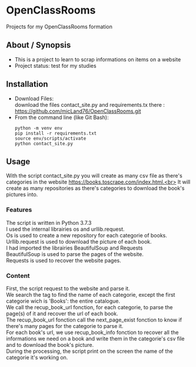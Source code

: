 # OpenClassRooms
Projects for my OpenClassRooms formation

## About / Synopsis

* This is a project to learn to scrap informations on items on a website
* Project status: test for my studies

## Installation

* Download Files:<br>
download the files contact_site.py and requirements.tx there : https://github.com/micLand76/OpenClassRooms.git
* From the command line (like Git Bash): <br>
  ```
  python -m venv env
  pip install -r requirements.txt
  source env/scripts/activate
  python contact_site.py
  ```

## Usage

With the script contact_site.py you will create as many csv file as there's categories in the website https://books.toscrape.com/index.html.<br>
It will create as many repositories as there's categories to download the book's pictures into.

### Features

The script is written in Python 3.7.3<br>
I used the internal librairies os and urllib.request.<br>
Os is used to create a new repository for each categorie of books.<br>
Urllib.request is used to download the picture of each book.<br>
I had imported the librairies BeautifulSoup and Requests<br>
BeautifulSoup is used to parse the pages of the website.<br>
Requests is used to recover the website pages.

### Content

First, the script request to the website and parse it.<br>
We search the tag to find the name of each categorie, except the first categorie wich is 'Books': the entire catalogue.<br>
We call the recup_book_url fonction, for each categorie, to parse the page(s) of it and recover the url of each book.<br>
The recup_book_url fonction call the next_page_exist fonction to know if there's many pages for the categorie to parse it.<br>
For each book's url, we use recup_book_info fonction to recover all the informations we need on a book and write them in the categorie's csv file and to download the book's picture.<br>
During the processing, the script print on the screen the name of the categorie it's working on.

